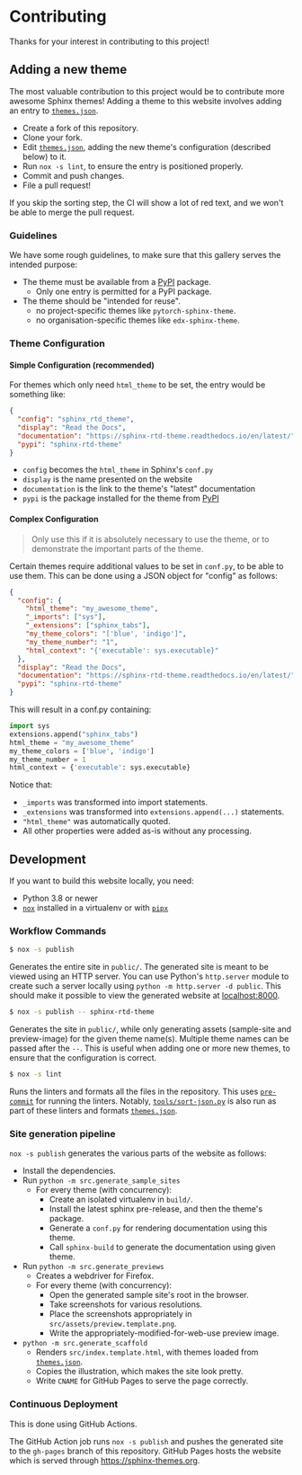 # Contributing

Thanks for your interest in contributing to this project!

## Adding a new theme

The most valuable contribution to this project would be to contribute more awesome Sphinx themes! Adding a theme to this website involves adding an entry to [`themes.json`].

- Create a fork of this repository.
- Clone your fork.
- Edit [`themes.json`], adding the new theme's configuration (described below) to it.
- Run `nox -s lint`, to ensure the entry is positioned properly.
- Commit and push changes.
- File a pull request!

If you skip the sorting step, the CI will show a lot of red text, and we won't be able to merge the pull request.

### Guidelines

We have some rough guidelines, to make sure that this gallery serves the intended purpose:

- The theme must be available from a [PyPI] package.
  - Only one entry is permitted for a PyPI package.
- The theme should be "intended for reuse".
  - no project-specific themes like `pytorch-sphinx-theme`.
  - no organisation-specific themes like `edx-sphinx-theme`.

### Theme Configuration

#### Simple Configuration (recommended)

For themes which only need `html_theme` to be set, the entry would be something like:

```json
{
  "config": "sphinx_rtd_theme",
  "display": "Read the Docs",
  "documentation": "https://sphinx-rtd-theme.readthedocs.io/en/latest/",
  "pypi": "sphinx-rtd-theme"
}
```

- `config` becomes the `html_theme` in Sphinx's `conf.py`
- `display` is the name presented on the website
- `documentation` is the link to the theme's "latest" documentation
- `pypi` is the package installed for the theme from [PyPI]

#### Complex Configuration

> Only use this if it is absolutely necessary to use the theme, or to demonstrate the important parts of the theme.

Certain themes require additional values to be set in `conf.py`, to be able to use them. This can be done using a JSON object for "config" as follows:

```json
{
  "config": {
    "html_theme": "my_awesome_theme",
    "_imports": ["sys"],
    "_extensions": ["sphinx_tabs"],
    "my_theme_colors": "['blue', 'indigo']",
    "my_theme_number": "1",
    "html_context": "{'executable': sys.executable}"
  },
  "display": "Read the Docs",
  "documentation": "https://sphinx-rtd-theme.readthedocs.io/en/latest/",
  "pypi": "sphinx-rtd-theme"
}
```

This will result in a conf.py containing:

```py
import sys
extensions.append("sphinx_tabs")
html_theme = "my_awesome_theme"
my_theme_colors = ['blue', 'indigo']
my_theme_number = 1
html_context = {'executable': sys.executable}
```

Notice that:

- `_imports` was transformed into import statements.
- `_extensions` was transformed into `extensions.append(...)` statements.
- `"html_theme"` was automatically quoted.
- All other properties were added as-is without any processing.

## Development

If you want to build this website locally, you need:

- Python 3.8 or newer
- [`nox`] installed in a virtualenv or with [`pipx`]

### Workflow Commands

```sh
$ nox -s publish
```

Generates the entire site in `public/`. The generated site is meant to be viewed using an HTTP server. You can use Python's `http.server` module to create such a server locally using `python -m http.server -d public`. This should make it possible to view the generated website at <localhost:8000>.

```sh
$ nox -s publish -- sphinx-rtd-theme
```

Generates the site in `public/`, while only generating assets (sample-site and preview-image) for the given theme name(s). Multiple theme names can be passed after the `--`. This is useful when adding one or more new themes, to ensure that the configuration is correct.

```sh
$ nox -s lint
```

Runs the linters and formats all the files in the repository. This uses [`pre-commit`] for running the linters. Notably, [`tools/sort-json.py`] is also run as part of these linters and formats [`themes.json`].

### Site generation pipeline

`nox -s publish` generates the various parts of the website as follows:

- Install the dependencies.
- Run `python -m src.generate_sample_sites`
  - For every theme (with concurrency):
    - Create an isolated virtualenv in `build/`.
    - Install the latest sphinx pre-release, and then the theme's package.
    - Generate a `conf.py` for rendering documentation using this theme.
    - Call `sphinx-build` to generate the documentation using given theme.
- Run `python -m src.generate_previews`
  - Creates a webdriver for Firefox.
  - For every theme (with concurrency):
    - Open the generated sample site's root in the browser.
    - Take screenshots for various resolutions.
    - Place the screenshots appropriately in `src/assets/preview.template.png`.
    - Write the appropriately-modified-for-web-use preview image.
- `python -m src.generate_scaffold`
  - Renders `src/index.template.html`, with themes loaded from [`themes.json`].
  - Copies the illustration, which makes the site look pretty.
  - Write `CNAME` for GitHub Pages to serve the page correctly.

### Continuous Deployment

This is done using GitHub Actions.

The GitHub Action job runs `nox -s publish` and pushes the generated site to the `gh-pages` branch of this repository. GitHub Pages hosts the website which is served through https://sphinx-themes.org.

[pypi]: https://pypi.org/
[`nox`]: https://pypi.org/project/nox/
[`pipx`]: https://pypi.org/project/pipx/
[`pre-commit`]: https://pypi.org/project/pre-commit/
[`chromedriver`]: https://chromedriver.chromium.org/
[`themes.json`]: ./themes.json
[`tools/sort-json.py`]: ./tools/sort-json.py
